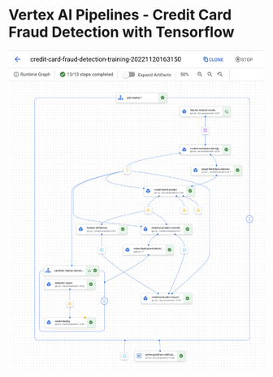 # Vertex AI Pipelines - Credit Card Fraud Detection with Tensorflow

![Successful pipeline execution graph](/img/successful_pipeline_graph.png)
